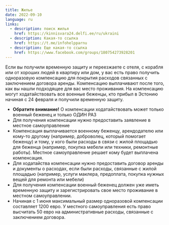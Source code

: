 ```yaml
---
title: Жилье
date: 2022-09-10
language: ru
links:
  - description: поиск жилья
    href: https://kinnisvara24.delfi.ee/ru/ukraini 
  - description: Какая-то ссылка
    href: https://t.me/infohelpparnu
  - description: Еще какая-то ссылка
    href: https://www.facebook.com/groups/180754273928201
---
```


Если вы получили временную защиту и переезжаете с отеля, с корабля или от хороших людей в квартиру или дом, у вас есть право получить одноразовую компенсацию для покрытия расходов связанных с заключением договора аренды. Компенсацию выплачивают после того, как вы нашли подходящее для вас место проживания. На компенсацию могут ходатайствовать все военные беженцы, кто прибыл в Эстонию начиная с 24 февраля и получили временную защиту.  
  -	**Обратите внимание!** О компенсации ходатайствовать может только военный беженец и только ОДИН РАЗ  
  -	Для получения компенсации нужно предоставить заявление в местное самоуправление  
  -	Компенсация выплачивается военному беженцу, арендодателю или кому-то другому (например, доброволец, который помогает беженцу) и тому, у кого были расходы в связи с жилой площадью для беженца (например, покупка мебели или техники, ремонтные работы). Местное самоуправление решает кому будет выплачена компенсация.  
  -	Для ходатайства компенсации нужно предоставить договор аренды и документы о расходах, если были расходы, связанные с жилой площадью (например, услуги маклера, предоплата, покупка нужных вещей для ремонта или мебели)  
  -	Для получения компенсации военный беженец должен уже иметь временную защиту и зарегистрировать свое место проживание в местном самоуправлении.  
  -	Начиная с 1 июня максимальный размер одноразовой компенсации составляет 1200 евро. У местного самоуправления есть право высчитать 50 евро на административные расходы, связанные с заключением договора.

